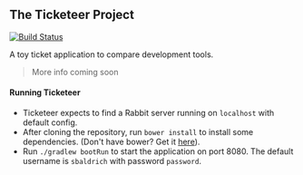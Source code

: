 ## The Ticketeer Project

[![Build Status](https://travis-ci.org/sbaldrich/ticketeer.svg?branch=master)](https://travis-ci.org/sbaldrich/ticketeer-reloaded)

A toy ticket application to compare development tools.

> More info coming soon

#### Running Ticketeer

* Ticketeer expects to find a Rabbit server running on `localhost` with default config.
* After cloning the repository, run `bower install` to install some dependencies. (Don't have bower? Get it [here](http://bower.io/#install-bower)).
* Run `./gradlew bootRun` to start the application on port 8080. The default username is `sbaldrich` with password `password`.


